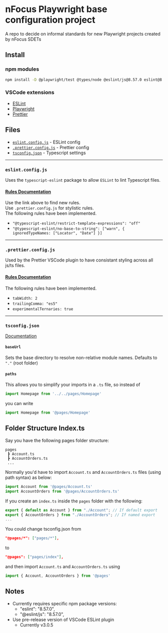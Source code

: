 # nFocus Playwright base configuration project
A repo to decide on informal standards for new Playwright projects created by nFocus SDETs

## Install
### npm modules
```bash
npm install -D @playwright/test @types/node @eslint/js@8.57.0 eslint@8.57.0 typescript typescript-eslint
```
### VSCode extensions
- [ESLint](https://marketplace.visualstudio.com/items?itemName=dbaeumer.vscode-eslint)
- [Playwright](https://marketplace.visualstudio.com/items?itemName=ms-playwright.playwright)
- [Prettier](https://marketplace.visualstudio.com/items?itemName=esbenp.prettier-vscode)

## Files
- [`eslint.config.js`](#eslintconfigjs) - ESLint config
- [`.prettier.config.js`](#eslintconfigjs) - Prettier config
- [`tsconfig.json`](#eslintconfigjs) - Typescript settings

---

### <a name="#eslintconfig"></a>`eslint.config.js`
Uses the `typescript-eslint` package to allow `ESLint` to lint Typescript files. 
#### [Rules Documentation](https://typescript-eslint.io/rules)
Use the link above to find new rules.\
Use `.prettier.config.js` for stylistic rules.\
The following rules have been implemented.

- `"@typescript-eslint/restrict-template-expressions": "off"`
- `"@typescript-eslint/no-base-to-string": ["warn", { ignoredTypeNames: ["Locator", "Date"] }]`

---
### <a name="#prettierconfig"></a>`.prettier.config.js`
Used by the Prettier VSCode plugin to have consistant styling across all js/ts files.

#### [Rules Documentation](https://prettier.io/docs/en/options)
The following rules have been implemented.

- `tabWidth: 2`
- `trailingComma: "es5"`
- `experimentalTernaries: true`

---
### <a name="#tsconfig"></a>`tsconfig.json`
[Documentation](https://www.typescriptlang.org/tsconfig)

#### `baseUrl`
Sets the base directory to resolve non-relative module names. Defaults to `"."` (root folder)

#### `paths`
This allows you to simplify your imports in a `.ts` file, so instead of 
```js
import Homepage from '../../pages/Homepage'
```
you can write
```js
import Homepage from '@pages/Homepage'
```

## Folder Structure Index.ts
Say you have the following pages folder structure:
```
pages
 ┣ Account.ts
 ┣ AccountOrders.ts
 ...
```
Normally you'd have to import `Account.ts` and `AccountOrders.ts` files (using path syntax) as below:
```js
import Account from '@pages/Account.ts'
import AccountOrders from '@pages/AccountOrders.ts'
```

If you create an `index.ts` inside the `pages` folder with the following:
```ts
export { default as Account } from "./Account"; // If default export
export { AccountOrders } from "./AccountOrders"; // If named export
...
```
You could change tsconfig.json from
```json
"@pages/*": ["pages/*"],
```
to
```json
"@pages": ["pages/index"],
```
and then import `Account.ts` and `AccountOrders.ts` using
```ts
import { Account, AccountOrders } from '@pages'
```

## Notes
- Currently requires specific npm package versions:
   - "eslint": "8.57.0",
   - "@eslint/js": "8.57.0", 
- Use pre-release version of VSCode ESLint plugin
   - Currently v3.0.5
